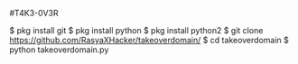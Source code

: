 #T4K3-0V3R

$ pkg install git
$ pkg install python
$ pkg install python2
$ git clone https://github.com/RasyaXHacker/takeoverdomain/
$ cd takeoverdomain
$ python takeoverdomain.py
